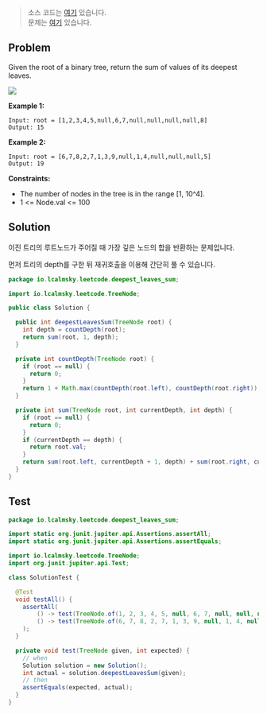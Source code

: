 > 소스 코드는 [여기](https://github.com/lcalmsky/leetcode/blob/master/src/main/java/io/lcalmsky/leetcode/deepest_leaves_sum/Solution.java) 있습니다.  
> 문제는 [여기](https://leetcode.com/problems/deepest-leaves-sum/) 있습니다.

## Problem

Given the root of a binary tree, return the sum of values of its deepest leaves.

![](https://assets.leetcode.com/uploads/2019/07/31/1483_ex1.png)

**Example 1:**
```text
Input: root = [1,2,3,4,5,null,6,7,null,null,null,null,8]
Output: 15
```

**Example 2:**
```text
Input: root = [6,7,8,2,7,1,3,9,null,1,4,null,null,null,5]
Output: 19
```

**Constraints:**

* The number of nodes in the tree is in the range [1, 10^4].
* 1 <= Node.val <= 100

## Solution

이진 트리의 루트노드가 주어질 때 가장 깊은 노드의 합을 반환하는 문제입니다.

먼저 트리의 depth를 구한 뒤 재귀호출을 이용해 간단히 풀 수 있습니다.

```java
package io.lcalmsky.leetcode.deepest_leaves_sum;

import io.lcalmsky.leetcode.TreeNode;

public class Solution {

  public int deepestLeavesSum(TreeNode root) {
    int depth = countDepth(root);
    return sum(root, 1, depth);
  }

  private int countDepth(TreeNode root) {
    if (root == null) {
      return 0;
    }
    return 1 + Math.max(countDepth(root.left), countDepth(root.right));
  }

  private int sum(TreeNode root, int currentDepth, int depth) {
    if (root == null) {
      return 0;
    }
    if (currentDepth == depth) {
      return root.val;
    }
    return sum(root.left, currentDepth + 1, depth) + sum(root.right, currentDepth + 1, depth);
  }
}
```

## Test

```java
package io.lcalmsky.leetcode.deepest_leaves_sum;

import static org.junit.jupiter.api.Assertions.assertAll;
import static org.junit.jupiter.api.Assertions.assertEquals;

import io.lcalmsky.leetcode.TreeNode;
import org.junit.jupiter.api.Test;

class SolutionTest {

  @Test
  void testAll() {
    assertAll(
        () -> test(TreeNode.of(1, 2, 3, 4, 5, null, 6, 7, null, null, null, null, 8), 15),
        () -> test(TreeNode.of(6, 7, 8, 2, 7, 1, 3, 9, null, 1, 4, null, null, null, 5), 19)
    );
  }

  private void test(TreeNode given, int expected) {
    // when
    Solution solution = new Solution();
    int actual = solution.deepestLeavesSum(given);
    // then
    assertEquals(expected, actual);
  }
}
```